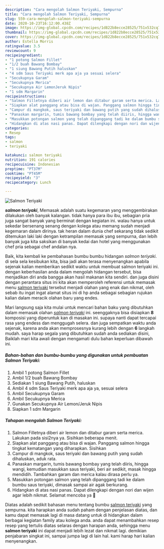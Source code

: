 ```yaml
---
description: "Cara mengolah Salmon Teriyaki, Sempurna"
title: "Cara mengolah Salmon Teriyaki, Sempurna"
slug: 559-cara-mengolah-salmon-teriyaki-sempurna
date: 2020-10-23T16:12:00.438Z
image: https://img-global.cpcdn.com/recipes/1d822b8ecce28525/751x532cq70/salmon-teriyaki-foto-resep-utama.jpg
thumbnail: https://img-global.cpcdn.com/recipes/1d822b8ecce28525/751x532cq70/salmon-teriyaki-foto-resep-utama.jpg
cover: https://img-global.cpcdn.com/recipes/1d822b8ecce28525/751x532cq70/salmon-teriyaki-foto-resep-utama.jpg
author: Estella Morris
ratingvalue: 3.5
reviewcount: 9
recipeingredient:
- "1 potong Salmon Fillet"
- "1/2 buah Bawang Bombay"
- "1 siung Bawang Putih haluskan"
- "4 sdm Saus Teriyaki merk apa aja ya sesuai selera"
- "Secukupnya Garam"
- "Secukupnya Merica"
- "Secukupnya Air LemonJeruk Nipis"
- "1 sdm Margarin"
recipeinstructions:
- "Salmon Filletnya diberi air lemon dan ditabur garam serta merica. Lakukan pada sisi2nya ya. Sisihkan beberapa menit."
- "Siapkan alat panggang atau bisa di wajan. Panggang salmon hingga tingkat kematangan yang diharapkan. Sisihkan"
- "Campur di mangkok, saus teriyaki dan bawang putih yang sudah dihaluskan, aduk rata."
- "Panaskan margarin, tumis bawang bombay yang telah diiris, hingga wangi, kemudian masukkan saus teriyaki, beri air sedikit, masak hingga mendidih. Tambahkan garam dan merica kalau dirasa perlu ya."
- "Masukkan potongan salmon yang telah dipanggang tadi ke dalam bumbu saus teriyaki, dimasak sampai air agak berkurang."
- "Hidangkan di atas nasi panas. Dapat dilengkapi dengan nori dan wijen agar lebih nikmat. Selamat mencoba ya 💙"
categories:
- Resep
tags:
- salmon
- teriyaki

katakunci: salmon teriyaki 
nutrition: 191 calories
recipecuisine: Indonesian
preptime: "PT37M"
cooktime: "PT45M"
recipeyield: "3"
recipecategory: Lunch

---
```



![Salmon Teriyaki](https://img-global.cpcdn.com/recipes/1d822b8ecce28525/751x532cq70/salmon-teriyaki-foto-resep-utama.jpg)

<b><i>salmon teriyaki</i></b>, Memasak adalah suatu kegemaran yang menggembirakan dilakukan oleh banyak kalangan. tidak hanya para ibu ibu, sebagian pria juga sangat banyak yang berminat dengan kegiatan ini. walau hanya untuk sekedar bersenang senang dengan kolega atau memang sudah menjadi kegemaran dalam dirinya. tak heran dalam dunia chef sekarang tidak sedikit ditemukan laki laki dengan ketrampilan memasak yang sempurna, dan lebih banyak juga kita saksikan di banyak kedai dan hotel yang menggunakan chef pria sebagai chef andalan nya.

Baik, kita kembali ke pembahasan bumbu bumbu hidangan <i>salmon teriyaki</i>. di sela sela kesibukan kita, bisa jadi akan terasa menyenangkan apabila sejenak kalian memberikan sedikit waktu untuk membuat salmon teriyaki ini. dengan keberhasilan anda dalam mengolah hidangan tersebut, bisa menjadikan diri anda bangga akan hasil makanan kita sendiri. dan juga disini dengan perantara situs ini kita akan memperoleh referensi untuk memasak menu <u>salmon teriyaki</u> tersebut menjadi olahan yang enak dan nikmat, oleh sebab itu ingat ingat alamat situs ini di hp anda sebagai sebagian rujukan kalian dalam meracik olahan baru yang endes.




Mari langsung saja kita mulai untuk mencari bahan baku yang dibutuhkan dalam memasak olahan <u><i>salmon teriyaki</i></u> ini. seenggaknya bisa disiapkan <b>8</b> komposisi yang diperuntuk kan di masakan ini. supaya nanti dapat tercapai rasa yang endess dan menggugah selera. dan juga sempatkan waktu anda sejenak, karena anda akan memprosesnya kurang lebih dengan <b>6</b> langkah mudah. saya harap segala yang dibutuhkan sudah anda sediakan disini, Baiklah mari kita awali dengan mengamati dulu bahan keperluan dibawah ini.

<!--inarticleads1-->

##### Bahan-bahan dan bumbu-bumbu yang digunakan untuk pembuatan Salmon Teriyaki:

1. Ambil 1 potong Salmon Fillet
1. Ambil 1/2 buah Bawang Bombay
1. Sediakan 1 siung Bawang Putih, haluskan
1. Ambil 4 sdm Saus Teriyaki merk apa aja ya, sesuai selera
1. Ambil Secukupnya Garam
1. Ambil Secukupnya Merica
1. Gunakan Secukupnya Air Lemon/Jeruk Nipis
1. Siapkan 1 sdm Margarin




<!--inarticleads2-->

##### Tahapan mengolah Salmon Teriyaki:

1. Salmon Filletnya diberi air lemon dan ditabur garam serta merica. Lakukan pada sisi2nya ya. Sisihkan beberapa menit.
1. Siapkan alat panggang atau bisa di wajan. Panggang salmon hingga tingkat kematangan yang diharapkan. Sisihkan
1. Campur di mangkok, saus teriyaki dan bawang putih yang sudah dihaluskan, aduk rata.
1. Panaskan margarin, tumis bawang bombay yang telah diiris, hingga wangi, kemudian masukkan saus teriyaki, beri air sedikit, masak hingga mendidih. Tambahkan garam dan merica kalau dirasa perlu ya.
1. Masukkan potongan salmon yang telah dipanggang tadi ke dalam bumbu saus teriyaki, dimasak sampai air agak berkurang.
1. Hidangkan di atas nasi panas. Dapat dilengkapi dengan nori dan wijen agar lebih nikmat. Selamat mencoba ya 💙




Diatas adalah sedikit bahasan menu tentang bumbu <u>salmon teriyaki</u> yang sempurna. kita harapkan anda sudah paham dengan penjelasan diatas, dan kamu dapat memasak lagi di masa datang untuk di hidangkan dalam berbagai kegiatan family atau kolega anda. anda dapat menambahkan resep resep yang tertulis diatas selaras dengan harapan anda, sehingga menu <b>salmon teriyaki</b> ini dapat menjadi lebih lezat dan nikmat lagi. demikian penjabaran singkat ini, sampai jumpa lagi di lain hal. kami harap hari kalian menyenangkan.
